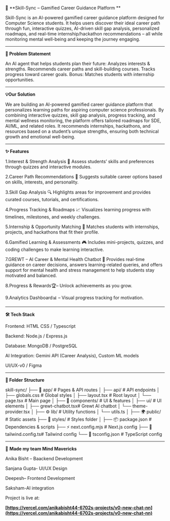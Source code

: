 🚀 **Skill-Sync – Gamified Career Guidance Platform **

Skill-Sync is an AI-powered gamified career guidance platform designed for Computer Science students. It helps users discover their ideal career path through fun, interactive quizzes, AI-driven skill gap analysis, personalized roadmaps, and real-time internship/hackathon recommendations – all while monitoring mental well-being and keeping the journey engaging.

--------------------------------------------------------------------------------------------------------------------------------------------------------------------------------------------------------------------

**🎯 Problem Statement**

An AI agent that helps students plan their future:
Analyzes interests & strengths.
Recommends career paths and skill-building courses.
Tracks progress toward career goals.
Bonus: Matches students with internship opportunities.

--------------------------------------------------------------------------------------------------------------------------------------------------------------------------------------------------------------------

**💡Our Solution**

We are building an AI-powered gamified career guidance platform that personalizes learning paths for aspiring computer science professionals. By combining interactive quizzes, skill gap analysis, progress tracking, and mental wellness monitoring, the platform offers tailored roadmaps for SDE, AI/ML, and related roles. It recommends internships, hackathons, and resources based on a student’s unique strengths, ensuring both technical growth and emotional well-being.

--------------------------------------------------------------------------------------------------------------------------------------------------------------------------------------------------------------------

**✨ Features**

1.Interest & Strength Analysis 🧠
Assess students’ skills and preferences through quizzes and interactive modules.

2.Career Path Recommendations 🎯
Suggests suitable career options based on skills, interests, and personality.

3.Skill Gap Analysis 🔍
Highlights areas for improvement and provides curated courses, tutorials, and certifications.

4.Progress Tracking & Roadmaps 📈
Visualizes learning progress with timelines, milestones, and weekly challenges.

5.Internship & Opportunity Matching 💼
Matches students with internships, projects, and hackathons that fit their profile.

6.Gamified Learning & Assessments 🎮
Includes mini-projects, quizzes, and coding challenges to make learning interactive.

7.GREWT – AI Career & Mental Health Chatbot 🤖
Provides real-time guidance on career decisions, answers learning-related queries, and offers support for mental health and stress management to help students stay motivated and balanced.

 8.Progress & Rewards🏆– Unlock achievements as you grow.

 9.Analytics Dashboard📊 – Visual progress tracking for motivation.
 
 -------------------------------------------------------------------------------------------------------------------------------------------------------------------------------------------------------------------

**🛠 Tech Stack**

Frontend: HTML CSS / Typescript

Backend: Node.js / Express.js

Database: MongoDB / PostgreSQL

AI Integration: Gemini API (Career Analysis), Custom ML models

UI/UX-v0 / Figma


--------------------------------------------------------------------------------------------------------------------------------------------------------------------------------------------------------------------

**📂 Folder Structure**

skill-sync/
├── 📂 app/ # Pages & API routes
│ ├── api/ # API endpoints
│ ├── globals.css # Global styles
│ ├── layout.tsx # Root layout
│ └── page.tsx # Main page
│
├── 📂 components/ # UI & features
│ ├── ui/ # UI elements
│ ├── grewt-chatbot.tsx# Grewt AI chatbot
│ └── theme-provider.tsx
│
├── ⚙️ lib/ # Utility functions
│ └── utils.ts
│
├── 🌍 public/ # Static assets
├── 🎨 styles/ # Styles folder
│
├── 📦 package.json # Dependencies & scripts
├── ⚡ next.config.mjs # Next.js config
├── 🎨 tailwind.config.ts# Tailwind config
└── 📝 tsconfig.json # TypeScript config

 -------------------------------------------------------------------------------------------------------------------------------------------------------------------------------------------------------------------

 👥 **Made my team Mind Mavericks**

Anika Bisht – Baackend Development

Sanjana Gupta- UI/UX Design

Deepesh– Frontend Development

Saksham-AI integration


Project is live at:

**[https://vercel.com/anikabisht44-6702s-projects/v0-new-chat-nn](https://vercel.com/anikabisht44-6702s-projects/v0-new-chat-nn)**

